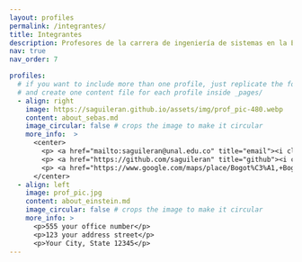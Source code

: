 ```yaml
---
layout: profiles
permalink: /integrantes/
title: Integrantes
description: Profesores de la carrera de ingeniería de sistemas en la ETITC.
nav: true
nav_order: 7

profiles:
  # if you want to include more than one profile, just replicate the following block
  # and create one content file for each profile inside _pages/
  - align: right
    image: https://saguileran.github.io/assets/img/prof_pic-480.webp
    content: about_sebas.md
    image_circular: false # crops the image to make it circular
    more_info:  >
      <center>
        <p> <a href="mailto:saguileran@unal.edu.co" title="email"><i class="fa-solid fa-envelope"></i></a> <a href="maito:saguileran@unal.edu.co">saguileran@unal.edu.co</a></p>
        <p> <a href="https://github.com/saguileran" title="github"><i class="fa-solid fa-house"></i></a> <a href="https://github.com/saguileran">github.com/saguileran</a></p>
        <p> <a href="https://www.google.com/maps/place/Bogot%C3%A1,+Bogota/@4.6825472,-74.0982784,13z/data=!4m6!3m5!1s0x8e3f9bfd2da6cb29:0x239d635520a33914!8m2!3d4.7109886!4d-74.072092!16zL20vMDFkenlj?entry=ttu" title="email"><i class="fa-solid fa-location-dot"></i></a> Bogotá D.C., Colombia</p> <br>
      </center>
  - align: left
    image: prof_pic.jpg
    content: about_einstein.md
    image_circular: false # crops the image to make it circular
    more_info: >
      <p>555 your office number</p>
      <p>123 your address street</p>
      <p>Your City, State 12345</p>
---
```

